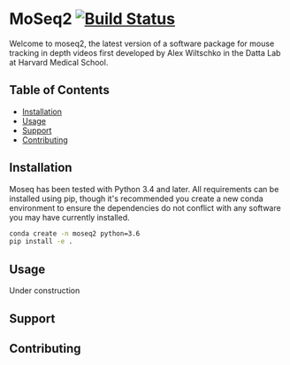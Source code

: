 # MoSeq2 [![Build Status](https://travis-ci.com/jmarkow/moseq2.svg?token=gvoikVySDHEmvHT7Dbed&branch=master)](https://travis-ci.com/jmarkow/moseq2)

Welcome to moseq2, the latest version of a software package for mouse tracking in depth videos first developed by Alex Wiltschko in the Datta Lab at Harvard Medical School.

## Table of Contents  

- [Installation](#installation)
- [Usage](#usage)
- [Support](#support)
- [Contributing](#contributing)

## Installation

Moseq has been tested with Python 3.4 and later.  All requirements can be installed using pip, though it's recommended you create a new conda environment to ensure the dependencies do not conflict with any software you may have currently installed.

```sh
conda create -n moseq2 python=3.6
pip install -e .
```

## Usage

Under construction

## Support

## Contributing
